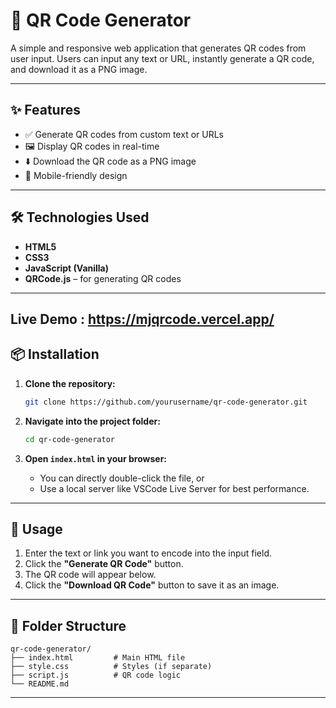 # 🚀 QR Code Generator

A simple and responsive web application that generates QR codes from user input. Users can input any text or URL, instantly generate a QR code, and download it as a PNG image.

---

## ✨ Features

- ✅ Generate QR codes from custom text or URLs
- 🖼️ Display QR codes in real-time
- ⬇️ Download the QR code as a PNG image
- 📱 Mobile-friendly design

---

## 🛠️ Technologies Used

- **HTML5**
- **CSS3**
- **JavaScript (Vanilla)**
- **QRCode.js** – for generating QR codes

---

## Live Demo : https://mjqrcode.vercel.app/

## 📦 Installation

1. **Clone the repository:**
   ```bash
   git clone https://github.com/yourusername/qr-code-generator.git
   ```

2. **Navigate into the project folder:**
   ```bash
   cd qr-code-generator
   ```

3. **Open `index.html` in your browser:**
   - You can directly double-click the file, or
   - Use a local server like VSCode Live Server for best performance.

---

## 🚀 Usage

1. Enter the text or link you want to encode into the input field.
2. Click the **"Generate QR Code"** button.
3. The QR code will appear below.
4. Click the **"Download QR Code"** button to save it as an image.

---

## 📁 Folder Structure

```
qr-code-generator/
├── index.html         # Main HTML file
├── style.css          # Styles (if separate)
├── script.js          # QR code logic
└── README.md
```

---
